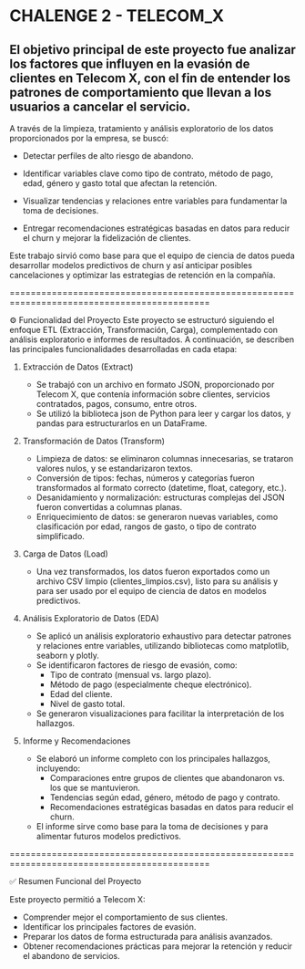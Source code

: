 # CHALENGE 2 - TELECOM_X

## El objetivo principal de este proyecto fue analizar los factores que influyen en la evasión de clientes en Telecom X, con el fin de entender los patrones de comportamiento que llevan a los usuarios a cancelar el servicio.

A través de la limpieza, tratamiento y análisis exploratorio de los datos proporcionados por la empresa, se buscó:

  * Detectar perfiles de alto riesgo de abandono.

  * Identificar variables clave como tipo de contrato, método de pago, edad, género y gasto total que afectan la retención.

  * Visualizar tendencias y relaciones entre variables para fundamentar la toma de decisiones.

  * Entregar recomendaciones estratégicas basadas en datos para reducir el churn y mejorar la fidelización de clientes.

Este trabajo sirvió como base para que el equipo de ciencia de datos pueda desarrollar modelos predictivos de churn y así anticipar posibles cancelaciones y optimizar las estrategias de retención en la compañía.

============================================================================================

⚙️ Funcionalidad del Proyecto
Este proyecto se estructuró siguiendo el enfoque ETL (Extracción, Transformación, Carga), complementado con análisis exploratorio e informes de resultados. A continuación, se describen las principales funcionalidades desarrolladas en cada etapa:

  1. Extracción de Datos (Extract)
      
      * Se trabajó con un archivo en formato JSON, proporcionado por Telecom X, que contenía información sobre clientes, servicios contratados, pagos, consumo, entre otros.
      * Se utilizó la biblioteca json de Python para leer y cargar los datos, y pandas para estructurarlos en un DataFrame.

  2. Transformación de Datos (Transform)

      * Limpieza de datos: se eliminaron columnas innecesarias, se trataron valores nulos, y se estandarizaron textos.
      * Conversión de tipos: fechas, números y categorías fueron transformados al formato correcto (datetime, float, category, etc.).
      * Desanidamiento y normalización: estructuras complejas del JSON fueron convertidas a columnas planas.
      * Enriquecimiento de datos: se generaron nuevas variables, como clasificación por edad, rangos de gasto, o tipo de contrato simplificado.
    
3. Carga de Datos (Load)

      * Una vez transformados, los datos fueron exportados como un archivo CSV limpio (clientes_limpios.csv), listo para su análisis y para ser usado por el equipo de ciencia de datos en modelos predictivos.

4. Análisis Exploratorio de Datos (EDA)

      * Se aplicó un análisis exploratorio exhaustivo para detectar patrones y relaciones entre variables, utilizando bibliotecas como matplotlib, seaborn y plotly.
      * Se identificaron factores de riesgo de evasión, como:
          * Tipo de contrato (mensual vs. largo plazo).
          * Método de pago (especialmente cheque electrónico).
          * Edad del cliente.
          * Nivel de gasto total.
      * Se generaron visualizaciones para facilitar la interpretación de los hallazgos.

5. Informe y Recomendaciones

      * Se elaboró un informe completo con los principales hallazgos, incluyendo:
          * Comparaciones entre grupos de clientes que abandonaron vs. los que se mantuvieron.
          * Tendencias según edad, género, método de pago y contrato.
          * Recomendaciones estratégicas basadas en datos para reducir el churn.
      * El informe sirve como base para la toma de decisiones y para alimentar futuros modelos predictivos.

============================================================================================

✅ Resumen Funcional del Proyecto

Este proyecto permitió a Telecom X:

  * Comprender mejor el comportamiento de sus clientes.
  * Identificar los principales factores de evasión.
  * Preparar los datos de forma estructurada para análisis avanzados.
  * Obtener recomendaciones prácticas para mejorar la retención y reducir el abandono de servicios.


